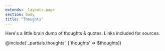 ```yaml
---
extends: _layouts.page 
section: body 
title: "Thoughts"
---
```


Here's a little brain dump of thoughts & quotes. Links included for sources.

@include('_partials.thoughts', ['thoughts' => $thoughts])
